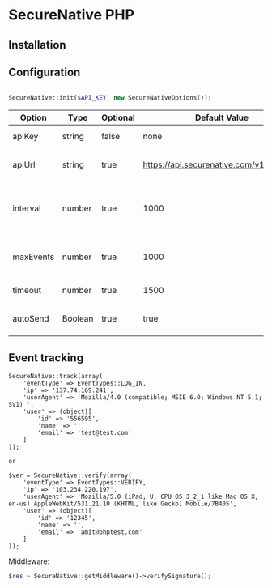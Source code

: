 # SecureNative PHP

## Installation

## Configuration

```php

SecureNative::init($API_KEY, new SecureNativeOptions());
```

| Option | Type | Optional | Default Value | Description |
| -------| -------| -------| -------| -------------------------------------------------|
| apiKey | string | false | none | SecureNative api key |
| apiUrl | string | true | https://api.securenative.com/v1/collector | Default api base address|
| interval| number | true | 1000 | Default interval for SDK to try to persist events|  
| maxEvents | number | true | 1000 | Max in-memory events queue| 
| timeout | number | true | 1500 | API call timeout in ms|
| autoSend | Boolean | true | true | Should api auto send the events|

## Event tracking

```
SecureNative::track(array(
    'eventType' => EventTypes::LOG_IN,
    'ip' => '137.74.169.241',
    'userAgent' => 'Mozilla/4.0 (compatible; MSIE 6.0; Windows NT 5.1; SV1)	',
    'user' => (object)[
        'id' => '556595',
        'name' => '',
        'email' => 'test@test.com'
    ]
));

or

$ver = SecureNative::verify(array(
    'eventType' => EventTypes::VERIFY,
    'ip' => '103.234.220.197',
    'userAgent' => 'Mozilla/5.0 (iPad; U; CPU OS 3_2_1 like Mac OS X; en-us) AppleWebKit/531.21.10 (KHTML, like Gecko) Mobile/7B405',
    'user' => (object)[
        'id' => '12345',
        'name' => '',
        'email' => 'amit@phptest.com'
    ]
));
```

Middleware:

```php
$res = SecureNative::getMiddleware()->verifySignature();

```
